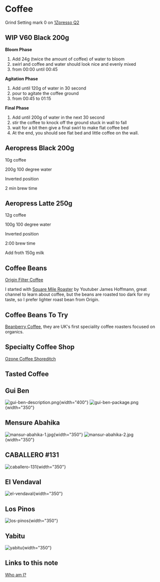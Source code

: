 # Coffee

Grind Setting mark 0 on [1Zpresso Q2](https://www.amazon.co.uk/1Zpresso-Portable-Quick-Disassembly-Flexible-Adjustment/dp/B083TGGHGL/ref=sr_1_1_mod_primary_new?adgrpid=106513407796&gclid=CjwKCAiAtdGNBhAmEiwAWxGcUsaV0xazhhUvBEVw-Wz9hw0YZKnKZpVHFoikTfg8ui-EK-_riqAVuhoC4goQAvD_BwE&hvadid=455588749831&hvdev=c&hvlocphy=9041110&hvnetw=g&hvqmt=e&hvrand=13054515572680633892&hvtargid=kwd-866346703390&hydadcr=19176_1810920&keywords=1zpresso+q2&qid=1639225718&sbo=RZvfv%2F%2FHxDF%2BO5021pAnSA%3D%3D&sr=8-1)

## WIP V60 Black 200g

**Bloom Phase**

1. Add 24g (twice the amount of coffee) of water to bloom
1. swirl and coffee and water should look nice and evenly mixed 
1. from 00:00 until 00:45 

**Agitation Phase**

1. Add until 120g of water in 30 second
1. pour to agitate the coffee ground
1. from 00:45 to 01:15

**Final Phase**

1. Add until 200g of water in the next 30 second
1. stir the coffee to knock off the ground stuck in wall to fall
1. wait for a bit then give a final swirl to make flat coffee bed 
1. At the end, you should see flat bed and little coffee on the wall.

## Aeropress Black 200g

10g coffee

200g 100 degree water

Inverted position

2 min brew time 

## Aeropress Latte 250g

12g coffee

100g 100 degree water

Inverted position

2:00 brew time 

Add froth 150g milk

## Coffee Beans

[Origin Filter Coffee](https://www.origincoffee.co.uk/collections/coffee/Filter)

I started with [Square Mile Roaster](https://shop.squaremilecoffee.com/) by Youtuber James Hoffmann, great channel to learn about coffee, but the beans are roasted too dark for my taste, so I prefer lighter roast bean from Origin.

## Coffee Beans To Try

[Beanberry Coffee](https://www.beanberrycoffee.com/), they are UK's first speciality coffee roasters focused on organics.

## Specialty Coffee Shop

[Ozone Coffee Shoreditch](https://ozonecoffee.co.uk/pages/eateries)

## Tasted Coffee

## Gui Ben

![gui-ben-description.png](images/coffee/gui-ben-description.png){width="400"}
![gui-ben-package.png](images/coffee/gui-ben-package.png){width="350"}

## Mensure Abahika

![mansur-abahika-1.jpg](images/coffee/mansur-abahika-1.jpg){width="350"}
![mansur-abahika-2.jpg](images/coffee/mansur-abahika-2.jpg){width="350"}

## CABALLERO #131

![caballero-131](images/coffee/caballero-131.png){width="350"}

## El Vendaval

![el-vendaval](images/coffee/el-vendaval.png){width="350"}

## Los Pinos

![los-pinos](images/coffee/los-pinos.png){width="350"}

## Yabitu

![yabitu](images/coffee/yabitu.png){width="350"}

## Links to this note

[Who am I?](index.md)

